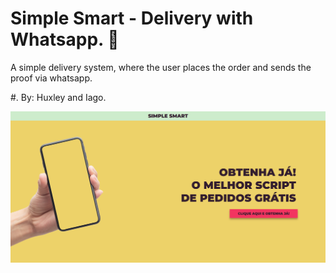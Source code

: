 # Simple Smart - Delivery with Whatsapp.  🍔
A simple delivery system, where the user places the order and sends the proof via whatsapp.

#. By: Huxley and Iago.

![](ss.png)
